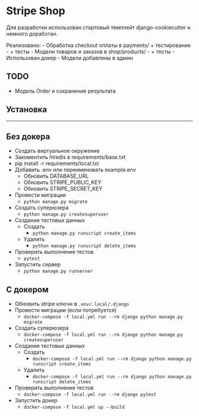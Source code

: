 # Stripe Shop

  Для разработки использован стартовый темплейт django-cookiecutter и немного доработан.

  Реализовано:
    - Обработка checkout оплаты в payments/ + тестирование
      - + тесты
    - Модели товаров и заказов в shop/products/
      - + тесты
    - Использован докер
    - Модели добавлены в админ


## TODO

- Модель Order и сохранение результата

## Установка

---

## Без докера
  - Создать виртуальное окружение
  - Закоментить hiredis в requirements/base.txt
  - pip install -r requirements/local.txt
  - Добавить .env или переименовать example.env
    - Обновить DATABASE_URL
    - Обновить STRIPE_PUBLIC_KEY
    - Обновить STRIPE_SECRET_KEY
  - Провести миграции
    - `python manage.py migrate`
  - Создать суперюзера
    - `python manage.py createsuperuser`
  - Создание тестовых данных
    - Создать
      - `python manage.py runscript create_items`
    - Удалить
      - `python manage.py runscript delete_items`
  - Проверить выполнение тестов
    - `pytest`
  - Запустить сервер
    - `python manage.py runserver`

## С докером
  - Обновить stripe ключи в `.env/.local/.django`
  - Провести миграции (если потребуется)
    - `docker-compose -f local.yml run --rm django python manage.py migrate`
  - Создать суперюзера
    - `docker-compose -f local.yml run --rm django python manage.py createsuperuser`
  - Создание тестовых данных
    - Создать
      - `docker-compose -f local.yml run --rm django python manage.py runscript create_items`
    - Удалить
      - `docker-compose -f local.yml run --rm django python manage.py runscript delete_items`
  - Проверить выполнение тестов
    - `docker-compose -f local.yml run --rm django pytest`
  - Запустить докер
    - `docker-compose -f local.yml up --build`
